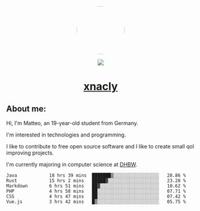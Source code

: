 <p align="center">
  <img style="border-radius: 100px" width="128" height="128" src="https://avatars.githubusercontent.com/u/47723417?v=4"/>
</p>
<p align="center">
  <img src="https://komarev.com/ghpvc/?username=xnacly&&style=flat-square"/>
</p>

<h1 align="center"><a href="https://xnacly.me/"> xnacly</a> </h1>

<h2> About me:</h2>

<p>Hi, I'm Matteo, an 19-year-old student from Germany. </p>
<p>I'm interested in technologies and programming.</p>
<p>I like to contribute to free open source software and I like to create small qol improving projects.</p>
<p>I'm currently majoring in computer science at <a href="https://www.dhbw.de/startseite">DHBW</a>.</p>

<!--START_SECTION:waka-->

```text
Java            18 hrs 39 mins  ███████▒░░░░░░░░░░░░░░░░░   28.86 %
Rust            15 hrs 2 mins   █████▓░░░░░░░░░░░░░░░░░░░   23.28 %
Markdown        6 hrs 51 mins   ██▓░░░░░░░░░░░░░░░░░░░░░░   10.62 %
PHP             4 hrs 58 mins   ██░░░░░░░░░░░░░░░░░░░░░░░   07.71 %
CSS             4 hrs 47 mins   ██░░░░░░░░░░░░░░░░░░░░░░░   07.42 %
Vue.js          3 hrs 42 mins   █▒░░░░░░░░░░░░░░░░░░░░░░░   05.75 %
```

<!--END_SECTION:waka-->
